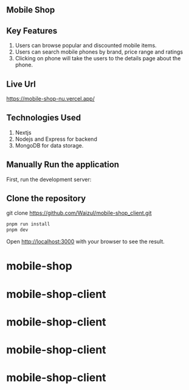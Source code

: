 ## Mobile Shop

## Key Features
1. Users can browse popular and discounted mobile items.
2. Users can search mobile phones by brand, price range and ratings
3. Clicking on phone will take the users to the details page about the phone.

## Live Url
https://mobile-shop-nu.vercel.app/

## Technologies Used
1. Nextjs
2. Nodejs and Express for backend
3. MongoDB for data storage.

## Manually Run the application
First, run the development server:

## Clone the repository
git clone https://github.com/Waizul/mobile-shop_client.git
```bash
pnpm run install
pnpm dev
```
Open [http://localhost:3000](http://localhost:3000) with your browser to see the result.

# mobile-shop
# mobile-shop-client
# mobile-shop-client
# mobile-shop-client
# mobile-shop-client
